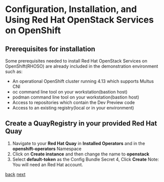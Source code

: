 # Configuration, Installation, and Using Red Hat OpenStack Services on OpenShift

## Prerequisites for installation

Some prerequisites needed to install Red Hat OpenStack Services on OpenShift(RHOSO) are
already included in the demonstration environment such as:

- An operational OpenShift cluster running 4.13 which supports Multus CNI
- oc command line tool on your workstation(bastion host) 
- podman command line tool on your workstation(bastion host) 
- Access to repositories which contain the Dev Preview code
- Access to an existing registry(local or in your environment)

## Create a **QuayRegistry** in your provided Red Hat Quay

1. Navigate to your **Red Hat Quay** in **Installed Operators** and in
the **openshift-operators** Namespace
2. Click on **Create instance** and then change the name to **openstack**
3. Select **default-token** as the Config Bundle Secret
4, Click **Create**
Note: You will need an Red Hat account.

[back](index.md) [next](install-operators.md)
